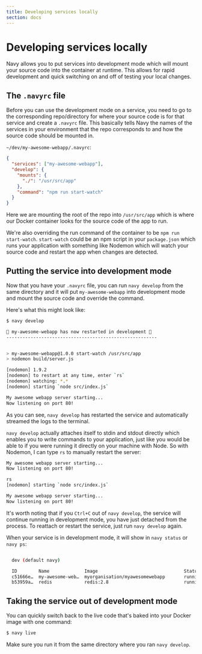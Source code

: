 ```yaml
---
title: Developing services locally
section: docs
---
```


Developing services locally
===========================

Navy allows you to put services into development mode which will mount your source code into the container at runtime. This allows for rapid development and quick switching on and off of testing your local changes.


## The `.navyrc` file

Before you can use the development mode on a service, you need to go to the corresponding repo/directory for where your source code is for that service and create a `.navyrc` file. This basically tells Navy the names of the services in your environment that the repo corresponds to and how the source code should be mounted in.

`~/dev/my-awesome-webapp/.navyrc`:

```json
{
  "services": ["my-awesome-webapp"],
  "develop": {
    "mounts": {
      "./": "/usr/src/app"
    },
    "command": "npm run start-watch"
  }
}
```

Here we are mounting the root of the repo into `/usr/src/app` which is where our Docker container looks for the source code of the app to run.

We're also overriding the run command of the container to be `npm run start-watch`. `start-watch` could be an npm script in your `package.json` which runs your application with something like Nodemon which will watch your source code and restart the app when changes are detected.


## Putting the service into development mode

Now that you have your `.navyrc` file, you can run `navy develop` from the same directory and it will put `my-awesome-webapp` into development mode and mount the source code and override the command.

Here's what this might look like:

```sh
$ navy develop

🚧 my-awesome-webapp has now restarted in development 🚧
--------------------------------------------------------


> my-awesome-webapp@1.0.0 start-watch /usr/src/app
> nodemon build/server.js

[nodemon] 1.9.2
[nodemon] to restart at any time, enter `rs`
[nodemon] watching: *.*
[nodemon] starting `node src/index.js`

My awesome webapp server starting...
Now listening on port 80!
```

As you can see, `navy develop` has restarted the service and automatically streamed the logs to the terminal.

`navy develop` actually attaches itself to stdin and stdout directly which enables you to write commands to your application, just like you would be able to if you were running it directly on your machine with Node. So with Nodemon, I can type `rs` to manually restart the server:

```sh
My awesome webapp server starting...
Now listening on port 80!

rs
[nodemon] starting `node src/index.js`

My awesome webapp server starting...
Now listening on port 80!
```

It's worth noting that if you `Ctrl+C` out of `navy develop`, the service will continue running in development mode, you have just detached from the process. To reattach or restart the service, just run `navy develop` again.

When your service is in development mode, it will show in `navy status` or `navy ps`:

```sh

  dev (default navy)

  ID        Name             Image                                Status
  c51666e…  my-awesome-web…  myorganisation/myawesomewebapp       running (development)
  b53959a…  redis            redis:2.8                            running

```


## Taking the service out of development mode

You can quickly switch back to the live code that's baked into your Docker image with one command:

```sh
$ navy live
```

Make sure you run it from the same directory where you ran `navy develop`.
